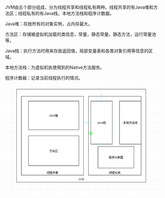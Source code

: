 ﻿JVM由五个部分组成，分为线程共享和线程私有两种。线程共享的有Java堆和方法区；线程私有的有Java栈，本地方法栈和程序计数器。

Java堆：存放所有的对象实例，占内存最大。

方法区：存储被虚拟机加载的类信息，常量，静态常量，静态方法，运行常量池等。

Java栈：执行方法时用来存放返回值，局部变量表和各类对象引用等信息的区域。

本地方法栈：为虚拟机执使用到的Native方法服务。

程序计数器：记录当前线程执行的情况。

![Image text]( https://github.com/MichaelCS00/HQ_JavaTrain/blob/master/Java_HuangQiyu/image/JVM.png)
